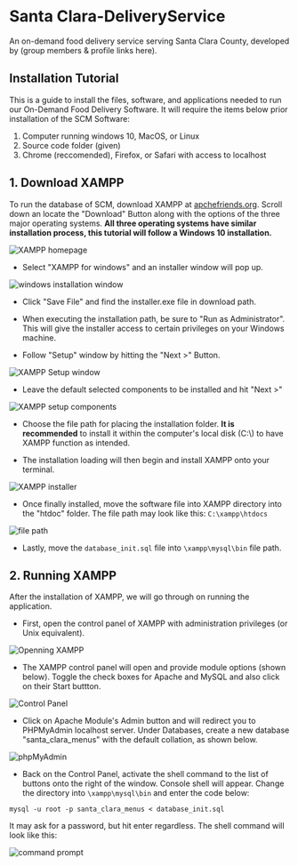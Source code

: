 # Santa Clara-DeliveryService
An on-demand food delivery service serving Santa Clara County, developed by (group members &amp; profile links here).


## Installation Tutorial

This is a guide to install the files, software, and applications needed to run our On-Demand Food Delivery Software.
It will require the items below prior installation of the SCM Software:
1. Computer running windows 10, MacOS, or Linux
2. Source code folder (given)
3. Chrome (reccomended), Firefox, or Safari with access to localhost


## 1. Download XAMPP

To run the database of SCM, download XAMPP at [apchefriends.org](https://www.apachefriends.org/index.html).
Scroll down an locate the "Download" Button along with the options of the three major operating systems. **All three operating systems have similar installation process, this tutorial will follow a Windows 10 installation.**

![XAMPP homepage](README/XAMPP_homepage.jpg)

- Select "XAMPP for windows" and an installer window will pop up.

![windows installation window](README/xampp_windows_installer.jpg)


- Click "Save File" and find the installer.exe file in download path.


- When executing the installation path, be sure to "Run as Administrator". This will give the installer access to certain privileges on your Windows machine.


- Follow "Setup" window by hitting the "Next >" Button.

![XAMPP Setup window](README/XAMPP_windows_setup.jpg)


- Leave the default selected components to be installed and hit "Next >"

![XAMPP setup components](README/XAMPP_Setup_select_components.jpg)



- Choose the file path for placing the installation folder. **It is recommended** to install it within the  computer's local disk (C:\\) to have XAMPP function as intended.


- The installation loading will then begin and install XAMPP onto your terminal.

![XAMPP installer](README/Xampp_installation_loader.jpg)


- Once finally installed, move the software file into XAMPP directory into the "htdoc" folder. The file path may look like this: `C:\xampp\htdocs`

![file path](README/HTDOCS.jpg)


- Lastly, move the `database_init.sql` file into `\xampp\mysql\bin` file path.



## 2. Running XAMPP

After the installation of XAMPP, we will go through on running the application.

- First, open the control panel of XAMPP with administration privileges (or Unix equivalent).

![Openning XAMPP](README/XAMPP_run_admin.jpg)


- The XAMPP control panel will open and provide module options (shown below). Toggle the check boxes for Apache and MySQL and also click on their Start buttton.

![Control Panel](README/XAMPP_Control_panel.jpg)


- Click on Apache Module's Admin button and will redirect you to PHPMyAdmin localhost server. Under Databases, create a new database "santa_clara_menus" with the default collation, as shown below.

![phpMyAdmin](README/DB_Create.jpg)


- Back on the Control Panel, activate the shell command to the list of buttons onto the right of the window. Console shell will appear. Change the directory into `\xampp\mysql\bin` and enter the code below:

```
mysql -u root -p santa_clara_menus < database_init.sql
```


It may ask for a password, but hit enter regardless. The shell command will look like this:

![command prompt](README/DB_cmnd.jpg)

